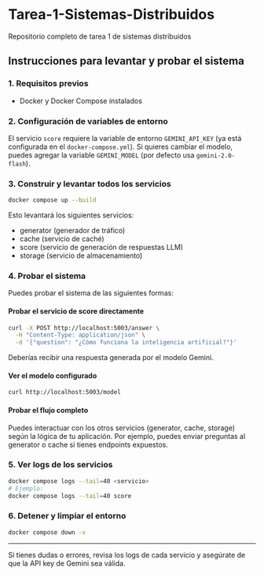 # Tarea-1-Sistemas-Distribuidos
Repositorio completo de tarea 1 de sistemas distribuidos

## Instrucciones para levantar y probar el sistema

### 1. Requisitos previos
- Docker y Docker Compose instalados

### 2. Configuración de variables de entorno

El servicio `score` requiere la variable de entorno `GEMINI_API_KEY` (ya está configurada en el `docker-compose.yml`). Si quieres cambiar el modelo, puedes agregar la variable `GEMINI_MODEL` (por defecto usa `gemini-2.0-flash`).

### 3. Construir y levantar todos los servicios

```bash
docker compose up --build
```

Esto levantará los siguientes servicios:
- generator (generador de tráfico)
- cache (servicio de caché)
- score (servicio de generación de respuestas LLM)
- storage (servicio de almacenamiento)

### 4. Probar el sistema

Puedes probar el sistema de las siguientes formas:

#### Probar el servicio de score directamente

```bash
curl -X POST http://localhost:5003/answer \
  -H "Content-Type: application/json" \
  -d '{"question": "¿Cómo funciona la inteligencia artificial?"}'
```

Deberías recibir una respuesta generada por el modelo Gemini.

#### Ver el modelo configurado

```bash
curl http://localhost:5003/model
```

#### Probar el flujo completo

Puedes interactuar con los otros servicios (generator, cache, storage) según la lógica de tu aplicación. Por ejemplo, puedes enviar preguntas al generator o cache si tienes endpoints expuestos.

### 5. Ver logs de los servicios

```bash
docker compose logs --tail=40 <servicio>
# Ejemplo:
docker compose logs --tail=40 score
```

### 6. Detener y limpiar el entorno

```bash
docker compose down -v
```

---

Si tienes dudas o errores, revisa los logs de cada servicio y asegúrate de que la API key de Gemini sea válida.
